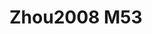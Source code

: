 <a name="material" />

# Zhou2008 M53
<script type="application/ld+json">
  {
    "@context": "https://schema.org/",
    "@type": "ChemicalSubstance",
    "http://purl.org/dc/terms/conformsTo":
      {
        "@type": "CreativeWork",
        "@id": "https://bioschemas.org/profiles/ChemicalSubstance/0.4-RELEASE/"
      },
    "@id": "https://egonw.github.io/nanowiki/nanowiki265.html#material",
    "name": "Zhou2008 M53",
    "sameAs: "http://127.0.0.1/mediawiki/index.php/Special:URIResolver/Zhou2008_M53"
  }
</script>

